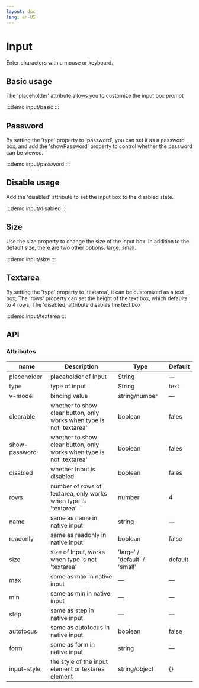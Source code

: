 ```yaml
---
layout: doc
lang: en-US
---
```


# Input

Enter characters with a mouse or keyboard.

## Basic usage

The 'placeholder' attribute allows you to customize the input box prompt

:::demo
input/basic
:::

## Password

By setting the 'type' property to 'password', you can set it as a password box, and add the 'showPassword' property to
control whether the password can be viewed.

:::demo
input/password
:::

## Disable usage

Add the 'disabled' attribute to set the input box to the disabled state.

:::demo
input/disabled
:::

## Size

Use the size property to change the size of the input box. In addition to the default size, there are two other options:
large, small.

:::demo
input/size
:::

## Textarea

By setting the 'type' property to 'textarea', it can be customized as a text box; The 'rows' property can set the height
of the text box, which defaults to 4 rows; The 'disabled' attribute disables the text box

:::demo
input/textarea
:::

## API

### Attributes

| name          | Description                                                          | Type                          | Default |
| ------------- | -------------------------------------------------------------------- | ----------------------------- | ------- |
| placeholder   | placeholder of Input                                                 | String                        | —       |
| type          | type of input                                                        | String                        | text    |
| v-model       | binding value                                                        | string/number                 | —       |
| clearable     | whether to show clear button, only works when type is not 'textarea' | boolean                       | fales   |
| show-password | whether to show clear button, only works when type is not 'textarea' | boolean                       | fales   |
| disabled      | whether Input is disabled                                            | boolean                       | fales   |
| rows          | number of rows of textarea, only works when type is 'textarea'       | number                        | 4       |
| name          | same as name in native input                                         | string                        | —       |
| readonly      | same as readonly in native input                                     | boolean                       | false   |
| size          | size of Input, works when type is not 'textarea'                     | 'large' / 'default' / 'small' | default |
| max           | same as max in native input                                          | —                             | —       |
| min           | same as min in native input                                          | —                             | —       |
| step          | same as step in native input                                         | —                             | —       |
| autofocus     | same as autofocus in native input                                    | boolean                       | false   |
| form          | same as form in native input                                         | string                        | —       |
| input-style   | the style of the input element or textarea element                   | string/object                 | {}      |
